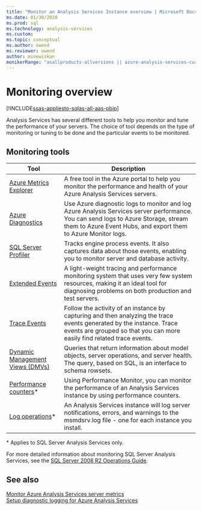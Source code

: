 ```yaml
---
title: "Monitor an Analysis Services Instance overview | Microsoft Docs"
ms.date: 01/30/2020
ms.prod: sql
ms.technology: analysis-services
ms.custom:
ms.topic: conceptual
ms.author: owend
ms.reviewer: owend
author: minewiskan
monikerRange: "asallproducts-allversions || azure-analysis-services-current || power-bi-premium-current || >= sql-analysis-services-2016"
---
```

# Monitoring overview

[!INCLUDE[ssas-appliesto-sqlas-all-aas-pbip](../includes/ssas-appliesto-sqlas-all-aas-pbip.md)]

Analysis Services has several different tools to help you monitor and tune the performance of your servers. The choice of tool depends on the type of monitoring or tuning to be done and the particular events to be monitored. 
  
## Monitoring tools  

|Tool  |Description  |
|---------|---------|
|[Azure Metrics Explorer](/azure/analysis-services/analysis-services-monitor)|A free tool in the Azure portal to help you monitor the performance and health of your Azure Analysis Services servers.|
|[Azure Diagnostics](/azure/analysis-services/analysis-services-logging)|Use Azure diagnostic logs to monitor and log Azure Analysis Services server performance. You can send logs to Azure Storage, stream them to Azure Event Hubs, and export them to Azure Monitor logs.|
|[SQL Server Profiler](../../analysis-services/instances/use-sql-server-profiler-to-monitor-analysis-services.md)      |   Tracks engine process events. It also captures data about those events, enabling you to monitor server and database activity.      |
| [Extended Events](../../analysis-services/instances/monitor-analysis-services-with-sql-server-extended-events.md)     |   A light-weight tracing and performance monitoring system that uses very few system resources, making it an ideal tool for diagnosing problems on both production and test servers.       |
| [Trace Events](https://docs.microsoft.com/analysis-services/trace-events/analysis-services-trace-events)     |  Follow the activity of an instance by capturing and then analyzing the trace events generated by the instance. Trace events are grouped so that you can more easily find related trace events.        |
| [Dynamic Management Views &#40;DMVs&#41;](../../analysis-services/instances/use-dynamic-management-views-dmvs-to-monitor-analysis-services.md)      |   Queries that return information about model objects, server operations, and server health. The query, based on SQL, is an interface to schema rowsets.      |
|   [Performance counters](../../analysis-services/instances/performance-counters-ssas.md)\*    |    Using Performance Monitor, you can monitor the performance of an Analysis Services instance by using performance counters.     |
|[Log operations](../../analysis-services/instances/performance-counters-ssas.md)\*| An Analysis Services instance will log server notifications, errors, and warnings to the msmdsrv.log file - one for each instance you install. |

\* Applies to SQL Server Analysis Services only.

For more detailed information about monitoring SQL Server Analysis Services, see the [SQL Server 2008 R2 Operations Guide](https://go.microsoft.com/fwlink/?LinkID=225539). 

## See also

[Monitor Azure Analysis Services server metrics](https://docs.microsoft.com/azure/analysis-services/analysis-services-monitor)   
[Setup diagnostic logging for Azure Analysis Services](https://docs.microsoft.com/azure/analysis-services/analysis-services-logging)

